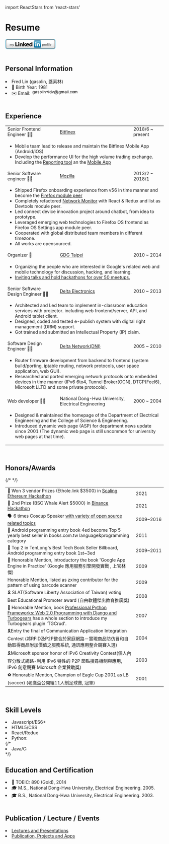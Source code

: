 import ReactStars from 'react-stars'

# Resume

<a href="https://www.linkedin.com/in/fredglin/"><img src="/img/btn_myprofile_160x33.gif" alt="link to my linkedin profile" /></a>
<br/>
<br/>

## Personal Information

<li>Fred Lin (gasolin, 蓋索林)</li>
<li>🎂 Birth Year: 1981</li>
<li>️️✉️ Email: <img src="/img/mail.gif" className="email" alt="gasolin at gmail dot com" /></li>
<br/>

## Experience

<table className="table-striped">
      <tbody>
        <tr>
          <td>Senior Frontend Engineer 👨‍💻</td>
          <td><a href="https://www.bitfinex.com/">Bitfinex</a></td>
          <td>2018/6 ~ present</td>
        </tr>
        <tr>
          <td colSpan="3">
            <ul>
            <li>Mobile team lead to release and maintain the Bitfinex Mobile App (Android/iOS)</li>
            <li>Develop the performance UI for the high volume trading exchange. Including the <a href="https://medium.com/bitfinex/diving-into-bitfinex-reporting-tools-ui-e40ce82410d0">Reporting tool</a> an the <a href="https://medium.com/bitfinex/stay-connected-with-the-bitfinex-app-58984bb94dac">Mobile App</a></li>
            </ul>
          </td>
        </tr>
        <tr>
          <td>Senior Software engineer 👨‍💻</td>
          <td><a href="http://www.mozilla.com/">Mozilla</a></td>
          <td>2013/2 ~ 2018/1</td>
        </tr>
        <tr>
          <td colSpan="3">
            <ul>
            <li>Shipped Firefox onboarding experience from v56 in time manner and become the <a href="https://www.oxymoronical.com/blog/2017/08/New-Firefox-and-Toolkit-module-peers-in-Taipei">Firefox module peer</a></li>
            <li>Completely refactored <a href="https://github.com/mozilla/gecko-dev/tree/master/devtools/client/netmonitor">Network Monitor</a> with React & Redux and list as Devtools module peer.</li>
            <li>Led connect device innovation project around chatbot, from idea to prototype.</li>
            <li>Leveraged emerging web technologies to Firefox OS frontend as Firefox OS Settings app module peer.</li>
            <li>Cooperated with global distributed team members in different timezone.</li>
            <li>All works are opensourced.</li>
            </ul>
          </td>
        </tr>
        <tr>
          <td>Organizer 🤹</td>
          <td><a href="http://taipei-gtug.org/">GDG Taipei</a></td>
          <td>2010 ~ 2014</td>
        </tr>
        <tr>
          <td colSpan="3">
            <ul>
            <li>Organizing the people who are interested in Google's related web and mobile technology for discussion, hacking, and learning.</li>
            <li><a href="http://www.taipei-gtug.org/meetings/meeting2011">Inviting talks and hold hackathons for over 50 meetups.</a></li>
            </ul>
          </td>
        </tr>
        <tr>
          <td>Senior Software Design Engineer 👨‍💻</td>
          <td><a href="http://www.delta.com.tw/">Delta Electronics</a></td>
          <td>2010 ~ 2013</td>
        </tr>
        <tr>
          <td colSpan="3">
            <ul>
              <li>Architected and Led team to implement in-classroom education services with projector. including web frontend/server,
          API, and Android tablet client.</li>
              <li>Designed, coded and tested e-publish system with digital right management (DRM) support.</li>
              <li>Got trained and submitted an Intellectual Property (IP) claim.</li>
            </ul>
          </td>
        </tr>
        <tr>
          <td>Software Design Engineer 👨‍💻</td>
          <td><a href="http://www.dninetworks.com/">Delta Network(DNI)</a></td>
          <td>2005 ~ 2010</td>
        </tr>
        <tr>
          <td colSpan="3">
            <ul>
            <li>Router firmware development from backend to frontend (system build/porting, iptable routing, network protocols,
          user space application, web GUI).</li>
            <li>Researched and ported emerging network protocols onto embedded devices in time manner (IPv6 6to4, Tunnel Broker(OCN), DTCP(Feel6), Microsoft LLTD and some private protocols).</li>
            </ul>
          </td>
        </tr>
        <tr>
          <td>Web developer 👨‍💻</td>
          <td>National Dong-Hwa University, Electrical Engineering</td>
          <td>2000 ~ 2004</td>
        </tr>
        <tr>
          <td colSpan="3">
            <ul>
            <li>Designed & maintained the homepage of the Department of Electrical Engineering and the College of Science & Engineering.</li>
            <li>Introduced dynamic web page (ASP) for department news update since 2001 (The dynamic web page is still uncommon for university web pages at that time).</li>
            </ul>
          </td>
        </tr>
      </tbody>
    </table>
<br/>

## Honors/Awards

<table className="table-striped">
      <tbody>
        <tr>
          <td>🥈 Won 3 vendor Prizes (Ethole.link $3500) in <a href="https://showcase.ethglobal.co/scaling/ethhole-link">Scaling Ethereum Hackathon</a></td>
          <td>2021</td>
        </tr>
        <tr>
          <td>🥈 2nd Prize (BSC Whale Alert $5000) in <a href="https://gitcoin.co/issue/binancex/Grant-projects/17">Binance Hackathon</a></td>
          <td>2021</td>
        </tr>
        <tr>
          <td>🗣 6 times Coscup Speaker <a href="/docs/events/presentation">with variety of open source related topics</a></td>
          <td>2009~2016</td>
        </tr>
        <tr>
          <td>📗 Android programming entry book 4ed become Top 5 yearly best seller in books.com.tw language&programming category</td>
          <td>2011</td>
        </tr>
        <tr>
          <td>📗 Top 2 in TenLong's Best Tech Book Seller Billboard, Android programming entry book 1st~3ed</td>
          <td>2009~2011</td>
        </tr>
        <tr>
          <td>📙 Honorable Mention, introductory the book 'Google App Engine in Practice'
          (Google 應用服務引擎開發實戰 , 上官林傑)</td>
          <td>2009</td>
        </tr>
        {/* <tr>
          <td>Honorable Mention, listed as zxing contributor for the pattern of using barcode scanner</td>
          <td>2009</td>
        </tr> */}
      <tr>
        <td>🎗 SLAT(Software Liberty Association of Taiwan) voting
          Best Educational Promoter award (自由軟體傑出教育推廣獎)</td>
        <td>2008</td>
      </tr>
      <tr>
        <td>📙 Honorable Mention, book <a href="https://www.amazon.com/Professional-Python-Frameworks-Programming-Turbogears/dp/0470138092/">Professional Python Frameworks: Web 2.0 Programming with Django and Turbogears</a> has a whole section to introduce my Turbogears plugin 'TGCrud'.</td>
        <td>2007</td>
      </tr>
      <tr>
        <td>🎗Entry the final of Communication Application Integration Contest
          (將RFID及P2P整合於家庭網路－實現商品防仿冒和自動取得商品附加價值之服務系統,
          通訊應用整合競賽入選)</td>
        <td>2004</td>
      </tr>
      <tr>
        <td>🎗Microsoft sponsor honor of IPv6 Creativity Contest(個人內容分散式網路-利用 IPv6 特性的
          P2P 節點搜尋機制與應用, IPv6 創意競賽 Microsoft 企業贊助獎)</td>
        <td>2003</td>
      </tr>
      <tr>
        <td>⚽️ Honorable Mention, Champion of Eagle Cup 2001 as LB (soccer) (老鷹盃公開組11人制足球賽, 冠軍)</td>
        <td>2001</td>
      </tr>
      </tbody>
    </table>
<br/>

## Skill Levels

<li>Javascript/ES6+ <ReactStars
count={5}
value={4.5}
edit={false}
color2={"#155724"}
/>
</li>
<li>HTML5/CSS <ReactStars
  count={5}
  value={4}
  edit={false}
  color2={"#004085"}
/>
</li>
<li>React/Redux <ReactStars
  count={5}
  value={4.5}
  edit={false}
  color2={"#ffab00"}
/>
</li>
<li>Python: <ReactStars
  count={5}
  value={3}
  edit={false}
  color2={"#ffee58"}
/>
</li>
{/* <li>Java/C: <ReactStars
  count={5}
  value={2}
  edit={false}
  color2={"#383d41"}
/>
</li> */}

<br/>

## Education and Certification

<li>🎫 TOEIC: <span className="label label-gold">890</span> (Gold), 2014</li>
<li>🎓 M.S., National Dong-Hwa University, Electrical Engineering. 2005.
</li>
<li>🎓 B.S., National Dong-Hwa University, Electrical Engineering. 2003.</li>

<br/>

## Publication / Lecture / Events

<li><a href="docs/events/presentation">Lectures and Presentations</a></li>
<li><a href="docs/projects/project">Publication, Projects and Apps</a></li>

<!-- <h4>Web development</h4>
<li>Frontend: HTML, CSS, JavaScript, React/Redux, Bootstrap</li>
<li>Backend: Node.js (express),
    Python (Django, TurboGears, Google App Engine),
    Java (Play! Framework)</li>
<li>Test and Continue Integration: via Mocha, Jest, and Travis CI</li>
<li>Web design and programming: Involved in 2 open source web frameworks
development(TurboGears, GAEO) for bootstraping,
user experience enhancement, and plugin development.</li> -->

<!-- <h4>Mobile development</h4>
<li>Firefox OS Settings App peer, <a href="https://github.com/mozilla-b2g/gaia/graphs/contributors">top 20 contributor</a> of gaia project</li>
<li><a href="portfolio#mobile">Android and Mobile Web App design and programming</a></li>
<li>Android & Mobile Web App Continue Integration (Auto-build, Profiling and Testing)</li>
<li>Android & FirefoxOS Programing Book Author</li> -->

<!-- <h4>Project Management:</h4>
<li>Contribute and lead several <a href="portfolio#opensource">Open Source projects</a>.</li>
<li>Organize <a href="http://taipei-gtug.org">GDG Taipei</a> meetups and events since 2011.</li>
<li>Daily Scrum during Devtools and Firefox development, cowork across countries and timezone in daily basis.</li>
<li>Lead a team to develop web-based content platform and Device(specially Android) cooperated products.</li> -->

<!-- <h4>Domain Knowledge</h4>
<li>Open Source: Involved in multiple open source projects and use them
    in daily work. Organize over 50 developer meetups and activities.
</li>
<li>Publish Speaking: Elaborated technical topics (Web framework, Python,
    Android) in public with passion. Giving over 40 Talks in tech meetups, open source conferences and training courses.
</li>
<li>Server-Client/Mobile Service architect, design and integration:
    Cooperated to deliver 500M+
    download Android app (aTrackDog) with web service.
</li>
<li>User Experience in concern: Make easy to use bootstraping procedures
    for TurboGears and GAEO web frameworks. Firefox Quantum Onboarding, My published
    mobile apps, books and documents.
</li>
<li>Cross Platform design: Designed, coded and tested digital right
    management(OMA-like) system through c and java with Qt,
    Android, and server involved integration.
</li>
<li>Network Protocols & System Integration: Designed, coded,
    ported and tested on linux-based home networking ODM products for
    JP and US customers.
</li>
<li>Intellectual Property(IP): trained and submitted IP claim in US/TW</li>
<li>Organize and Facilitation: Introduced productive tools such as
    version control, tracking system to working groups.
</li> -->

<!-- <h5>System administration</h5>
<li>Mac, Linux (Ubuntu), Windows</li>
<li>Version Control (git, svn)</li>
<li>Issue Tracking (Bugzilla, RedMine, Trac)</li>
<li>Continue Integration (Travis, Jenkins)</li> -->

<!--h2>Interests</h2>
<li>Reading & Writing</li>
<li>Web and Mobile development</li>
<li>Chinese medicine and astrology</li>
<li>Soccer</li-->

